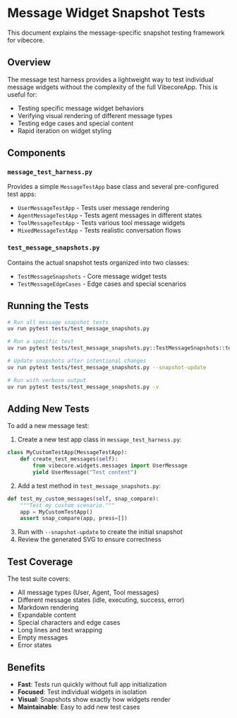 # Message Widget Snapshot Tests

This document explains the message-specific snapshot testing framework for vibecore.

## Overview

The message test harness provides a lightweight way to test individual message widgets without the complexity of the full VibecoreApp. This is useful for:

- Testing specific message widget behaviors
- Verifying visual rendering of different message types
- Testing edge cases and special content
- Rapid iteration on widget styling

## Components

### `message_test_harness.py`

Provides a simple `MessageTestApp` base class and several pre-configured test apps:

- `UserMessageTestApp` - Tests user message rendering
- `AgentMessageTestApp` - Tests agent messages in different states
- `ToolMessageTestApp` - Tests various tool message widgets
- `MixedMessageTestApp` - Tests realistic conversation flows

### `test_message_snapshots.py`

Contains the actual snapshot tests organized into two classes:

- `TestMessageSnapshots` - Core message widget tests
- `TestMessageEdgeCases` - Edge cases and special scenarios

## Running the Tests

```bash
# Run all message snapshot tests
uv run pytest tests/test_message_snapshots.py

# Run a specific test
uv run pytest tests/test_message_snapshots.py::TestMessageSnapshots::test_user_messages

# Update snapshots after intentional changes
uv run pytest tests/test_message_snapshots.py --snapshot-update

# Run with verbose output
uv run pytest tests/test_message_snapshots.py -v
```

## Adding New Tests

To add a new message test:

1. Create a new test app class in `message_test_harness.py`:
```python
class MyCustomTestApp(MessageTestApp):
    def create_test_messages(self):
        from vibecore.widgets.messages import UserMessage
        yield UserMessage("Test content")
```

2. Add a test method in `test_message_snapshots.py`:
```python
def test_my_custom_messages(self, snap_compare):
    """Test my custom scenario."""
    app = MyCustomTestApp()
    assert snap_compare(app, press=[])
```

3. Run with `--snapshot-update` to create the initial snapshot
4. Review the generated SVG to ensure correctness

## Test Coverage

The test suite covers:

- All message types (User, Agent, Tool messages)
- Different message states (idle, executing, success, error)
- Markdown rendering
- Expandable content
- Special characters and edge cases
- Long lines and text wrapping
- Empty messages
- Error states

## Benefits

- **Fast**: Tests run quickly without full app initialization
- **Focused**: Test individual widgets in isolation
- **Visual**: Snapshots show exactly how widgets render
- **Maintainable**: Easy to add new test cases